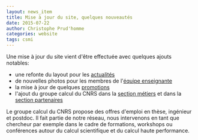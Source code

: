 ```yaml
---
layout: news_item
title: Mise à jour du site, quelques nouveautés
date: 2015-07-22
author: Christophe Prud'homme
categories: website
tags: csmi
---
```


Une mise à jour du site vient d'être effectuée avec quelques ajouts notables:

* une refonte du layout pour les <a href="/news">actualités</a>
* de nouvelles photos pour les membres de l'<a href="/team/#teachingstaff">équipe enseignante</a>
* la mise à jour de quelques <a href="/promotions">promotions</a>
* l'ajout du groupe calcul du CNRS dans la <a href="/#metiers">section métiers</a>  et dans la <a href="/#partnership">section partenaires</a>

Le groupe calcul du CNRS propose des offres d'emploi en thèse, ingénieur et postdoc. Il fait partie de notre réseau, nous intervenons en tant que chercheur par exemple dans le cadre de formations, workshops ou conférences autour du calcul scientifique et du calcul haute performance.
